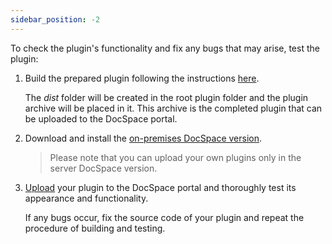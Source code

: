 ```yaml
---
sidebar_position: -2
---
```


To check the plugin's functionality and fix any bugs that may arise, test the plugin:

1. Build the prepared plugin following the instructions [here](../Building%20Plugin.md).

   The *dist* folder will be created in the root plugin folder and the plugin archive will be placed in it. This archive is the completed plugin that can be uploaded to the DocSpace portal.

2. Download and install the [on-premises DocSpace version](https://www.onlyoffice.com/download-docspace.aspx?from=downloadintegrationmenu#docspace-enterprise).

   > Please note that you can upload your own plugins only in the server DocSpace version.

3. [Upload](../Adding%20Plugin.md#uploading-plugins) your plugin to the DocSpace portal and thoroughly test its appearance and functionality.

   If any bugs occur, fix the source code of your plugin and repeat the procedure of building and testing.
